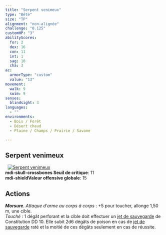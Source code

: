 ```yaml
---
title: "Serpent venimeux"
type: "Bête"
size: "TP"
alignment: "non-alignée"
challenge: "0.125"
customHP: "3"
abilityScores:
  for: 2
  dex: 16
  con: 11
  int: 1
  sag: 10
  cha: 3
ac:
  armorType: "custom"
  value: "13"
movement:
  walk: 9
  swim: 9
senses:
  blindsight: 3
languages:
  - ""
environments:
  - Bois / Forêt
  - Désert chaud
  - Plaine / Champs / Prairie / Savane

---
```

## Serpent venimeux
&nbsp;
[![Serpent venimeux](https://www.douaratil.fr/illustrations/bete/serpentvenimeuxm.png)](https://www.douaratil.fr/illustrations/bete/serpentvenimeux.jpg)  
**<v-icon>mdi-skull-crossbones</v-icon> Seuil de critique**: 11            
**<v-icon>mdi-shield</v-icon>Valeur offensive globale**: 15      
## Actions
_**Morsure**_. _Attaque d'arme au corps à corps_ : +5 pour toucher, allonge 1,50 m, une cible.  
_Touché_ : 1 dégât perforant et la cible doit effectuer un [jet de sauvegarde](/utiliser-les-caracteristiques/#jets-de-sauvegarde) de Constitution DD 10. Elle subit 2d6 dégâts de poison en cas de [jet de sauvegarde](/utiliser-les-caracteristiques/#jets-de-sauvegarde) raté et la moitié de ces dégâts seulement en cas de réussite.

